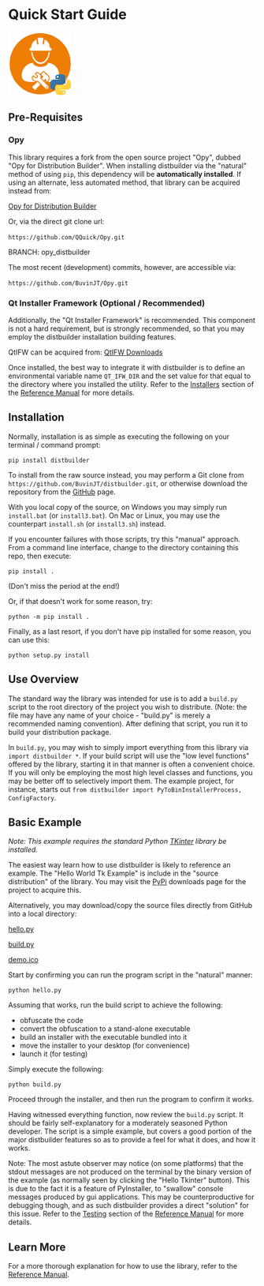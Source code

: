 # Quick Start Guide
![distbuilder logo](https://raw.githubusercontent.com/BuvinJT/distbuilder/master/docs/img/distbuilder128.png)

## Pre-Requisites

### Opy

This library requires a fork from the open source project 
"Opy", dubbed "Opy for Distribution Builder". When installing 
distbuilder via the "natural" method of using `pip`, this 
dependency will be **automatically installed**. If using an 
alternate, less automated method, that library can be 
acquired instead from: 

[Opy for Distribution Builder](https://github.com/QQuick/Opy/tree/opy_distbuilder)  

Or, via the direct git clone url:

`https://github.com/QQuick/Opy.git`
	
BRANCH: opy_distbuilder
	
The most recent (development) commits, however, are 
accessible via:   

`https://github.com/BuvinJT/Opy.git`		

### Qt Installer Framework (Optional / Recommended) 

Additionally, the "Qt Installer Framework"
is recommended.  This component is not a hard
requirement, but is strongly recommended, so 
that you may employ the distbuilder installation
building features.

QtIFW can be acquired from: [QtIFW Downloads](http://download.qt.io/official_releases/qt-installer-framework)

Once installed, the best way to integrate it 
with distbuilder is to define an environmental
variable name `QT_IFW_DIR` and the set value
for that equal to the directory where you 
installed the utility. Refer to the 
[Installers](Reference.md#installers) section of 
the [Reference Manual](Reference.md#installers) for 
more details. 
      
## Installation 

Normally, installation is as simple as executing the following 
on your terminal / command prompt: 

	pip install distbuilder

To install from the raw source instead, you may perform a 
Git clone from `https://github.com/BuvinJT/distbuilder.git`, 
or otherwise download the repository from the 
[GitHub](https://github.com/BuvinJT/distbuilder) page.


With you local copy of the source, on Windows you may 
simply run `install.bat` (or `install3.bat`). 
On Mac or Linux, you may use the counterpart `install.sh` 
(or `install3.sh`) instead.

If you encounter failures with those scripts, try
this "manual" approach. From a command line interface, 
change to the directory containing this repo, then execute:

	pip install .    

(Don't miss the period at the end!)

Or, if that doesn't work for some reason, try:

	python -m pip install .

Finally, as a last resort, if you don't have pip 
installed for some reason, you can use this:

	python setup.py install


## Use Overview

The standard way the library was intended for use is to
add a `build.py` script to the root directory of the
project you wish to distribute. (Note: the file may have 
any name of your choice - "build.py" is merely a 
recommended naming convention).  After defining that 
script, you run it to build your distribution package. 

In `build.py`, you may wish to simply import everything 
from this library via `import distbuilder *`.  If 
your build script will use the "low level functions" offered 
by the library, starting it in that manner is often a 
convenient choice.  If you will only be employing the 
most high level classes and functions, you may be better 
off to selectively import them.  The example project, 
for instance, starts out
`from distbuilder import PyToBinInstallerProcess, ConfigFactory`.      

## Basic Example

*Note: This example requires the standard Python [TKinter](https://tkdocs.com/tutorial/install.html) 
library	be installed.*

The easiest way learn how to use distbuilder is likely 
to reference an example.  The "Hello World Tk Example" 
is include in the "source distribution" of the library.
You may visit the [PyPi](https://pypi.org/project/distbuilder/#files) 
downloads page for the project to acquire this.

Alternatively, you may download/copy the source files directly from GitHub into a local directory:   

[hello.py](https://raw.githubusercontent.com/BuvinJT/distbuilder/master/examples/hello_world_tk/hello.py)

[build.py](https://raw.githubusercontent.com/BuvinJT/distbuilder/master/examples/hello_world_tk/build.py)

[demo.ico](https://raw.githubusercontent.com/BuvinJT/distbuilder/master/examples/hello_world_tk/demo.ico)

Start by confirming you can run the program 
script in the "natural" manner:

	python hello.py

Assuming that works, run the build script to achieve the following:

- obfuscate the code
- convert the obfuscation to a stand-alone executable
- build an installer with the executable bundled into it
- move the installer to your desktop (for convenience)
- launch it (for testing)
 
Simply execute the following:

	python build.py
	
Proceed through the installer, and then run the program	
to confirm it works.  

Having witnessed everything function, now review the 
`build.py` script.  It should be fairly
self-explanatory for a moderately seasoned Python 
developer.  The script is a simple example, but 
covers a good portion of the major distbuilder 
features so as to provide a feel for what it does, 
and how it works.

Note: The most astute observer may notice (on some platforms) 
that the stdout messages are not produced on the terminal
by the binary version of the example (as normally seen by 
clicking the "Hello Tkinter" button). This is due to the 
fact it is a feature of PyInstaller, to "swallow" console 
messages produced by gui applications. This may be counterproductive 
for debugging though, and as such distbuilder provides a 
direct "solution" for this issue. Refer to the 
[Testing](Reference.md#testing) section of the 
[Reference Manual](Reference.md#installers) for more details.    

## Learn More  

For a more thorough explanation for how to use
the library, refer to the [Reference Manual](Reference.md).
